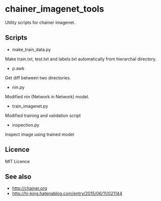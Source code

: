 # chainer_imagenet_tools

Utility scripts for chainer imagenet.

## Scripts

- make_train_data.py

 Make train.txt, test.txt and labels.txt automatically from hierarchal directory.

- p.awk

 Get diff between two directories. 
 
- nin.py

 Modified nin (Network in Network) model.

- train_imagenet.py

 Modified training and validation script

- inspection.py

 Inspect image using trained model

## Licence

MIT Licence

## See also

- http://chainer.org
- http://hi-king.hatenablog.com/entry/2015/06/11/021144
